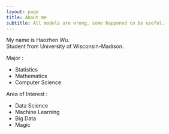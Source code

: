 ```yaml
---
layout: page
title: About me
subtitle: All models are wrong, some happened to be useful.
---
```


My name is Haozhen Wu.  
Student from University of Wisconsin-Madison.  

Major :
- Statistics 
- Mathematics 
- Computer Science 

Area of Interest : 
- Data Science 
- Machine Learning 
- Big Data 
- Magic 
